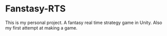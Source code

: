 # Fanstasy-RTS

This is my personal project. A fantasy real time strategy game in Unity.
Also my first attempt at making a game.

